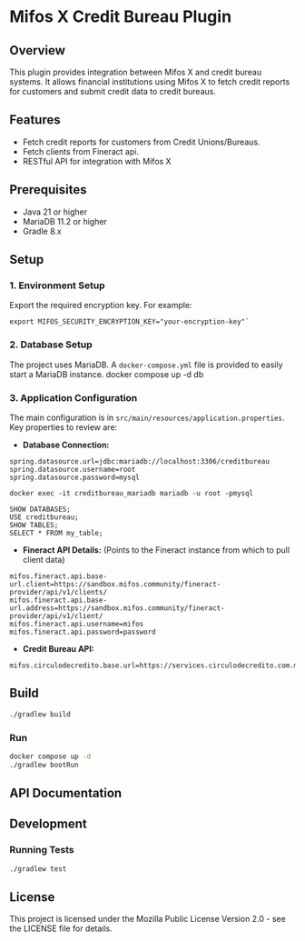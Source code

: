# Mifos X Credit Bureau Plugin

## Overview
This plugin provides integration between Mifos X and credit bureau systems. It allows financial institutions using Mifos X to fetch credit reports for customers and submit credit data to credit bureaus.

## Features
- Fetch credit reports for customers from Credit Unions/Bureaus.
- Fetch clients from Fineract api.
- RESTful API for integration with Mifos X

## Prerequisites
- Java 21 or higher
- MariaDB 11.2 or higher
- Gradle 8.x

## Setup

### 1. Environment Setup
Export the required encryption key. For example:
```
export MIFOS_SECURITY_ENCRYPTION_KEY="your-encryption-key"`
```
### 2. Database Setup
The project uses MariaDB. A `docker-compose.yml` file is provided to easily start a MariaDB instance.
docker compose up -d db

### 3. Application Configuration
The main configuration is in `src/main/resources/application.properties`. Key properties to review are:

- **Database Connection:**
```
spring.datasource.url=jdbc:mariadb://localhost:3306/creditbureau
spring.datasource.username=root
spring.datasource.password=mysql
```

```
docker exec -it creditbureau_mariadb mariadb -u root -pmysql

SHOW DATABASES;
USE creditbureau;
SHOW TABLES;
SELECT * FROM my_table;
```

- **Fineract API Details:**
(Points to the Fineract instance from which to pull client data)
```
mifos.fineract.api.base-url.client=https://sandbox.mifos.community/fineract-provider/api/v1/clients/
mifos.fineract.api.base-url.address=https://sandbox.mifos.community/fineract-provider/api/v1/client/
mifos.fineract.api.username=mifos
mifos.fineract.api.password=password
```
- **Credit Bureau API:**
```
mifos.circulodecredito.base.url=https://services.circulodecredito.com.mx/
```

## Build
```bash
./gradlew build
```

### Run
```bash
docker compose up -d
./gradlew bootRun
```

## API Documentation

## Development

### Running Tests

```bash
./gradlew test
```

## License
This project is licensed under the Mozilla Public License Version 2.0 - see the LICENSE file for details.
